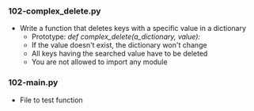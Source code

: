 ### 102-complex_delete.py
- Write a function that deletes keys with a specific value in a dictionary
	- Prototype: *def complex_delete(a_dictionary, value):*
	- If the value doesn't exist, the dictionary won't change
	- All keys having the searched value have to be deleted
	- You are not allowed to import any module

### 102-main.py
- File to test function
